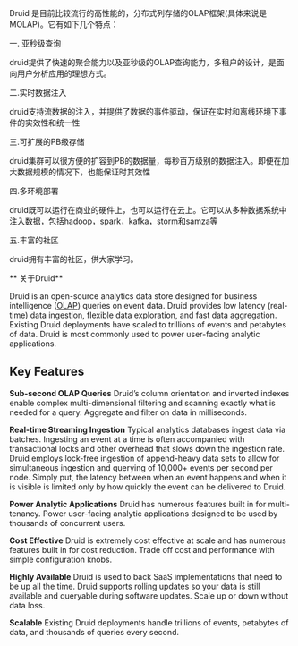 Druid 是目前比较流行的高性能的，分布式列存储的OLAP框架(具体来说是MOLAP)。它有如下几个特点：

一. 亚秒级查询

druid提供了快速的聚合能力以及亚秒级的OLAP查询能力，多租户的设计，是面向用户分析应用的理想方式。

二.实时数据注入

druid支持流数据的注入，并提供了数据的事件驱动，保证在实时和离线环境下事件的实效性和统一性

三.可扩展的PB级存储

druid集群可以很方便的扩容到PB的数据量，每秒百万级别的数据注入。即便在加大数据规模的情况下，也能保证时其效性

四.多环境部署

druid既可以运行在商业的硬件上，也可以运行在云上。它可以从多种数据系统中注入数据，包括hadoop，spark，kafka，storm和samza等

五.丰富的社区

druid拥有丰富的社区，供大家学习。

** 关于Druid**

Druid is an open-source analytics data store designed for business intelligence ([OLAP](http://en.wikipedia.org/wiki/Online_analytical_processing)) queries on event data. Druid provides low latency (real-time) data ingestion, flexible data exploration, and fast data aggregation. Existing Druid deployments have scaled to trillions of events and petabytes of data. Druid is most commonly used to power user-facing analytic applications.

## Key Features

**Sub-second OLAP Queries** Druid’s column orientation and inverted indexes enable complex multi-dimensional filtering and scanning exactly what is needed for a query. Aggregate and filter on data in milliseconds.

**Real-time Streaming Ingestion** Typical analytics databases ingest data via batches. Ingesting an event at a time is often accompanied with transactional locks and other overhead that slows down the ingestion rate. Druid employs lock-free ingestion of append-heavy data sets to allow for simultaneous ingestion and querying of 10,000+ events per second per node. Simply put, the latency between when an event happens and when it is visible is limited only by how quickly the event can be delivered to Druid.

**Power Analytic Applications** Druid has numerous features built in for multi-tenancy. Power user-facing analytic applications designed to be used by thousands of concurrent users.

**Cost Effective** Druid is extremely cost effective at scale and has numerous features built in for cost reduction. Trade off cost and performance with simple configuration knobs.

**Highly Available** Druid is used to back SaaS implementations that need to be up all the time. Druid supports rolling updates so your data is still available and queryable during software updates. Scale up or down without data loss.

**Scalable** Existing Druid deployments handle trillions of events, petabytes of data, and thousands of queries every second.
  